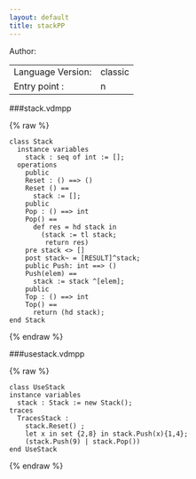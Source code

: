 ```yaml
---
layout: default
title: stackPP
---
```


Author: 


|  |           |
| :------------ | :---------- |
|Language Version:| classic|
|Entry point     :| n|


###stack.vdmpp

{% raw %}
~~~
class Stack
  instance variables    stack : seq of int := [];
  operations
    public    Reset : () ==> ()    Reset () ==      stack := [];
    public    Pop : () ==> int    Pop() ==      def res = hd stack in        (stack := tl stack;         return res)    pre stack <> []    post stack~ = [RESULT]^stack;
    public Push: int ==> ()    Push(elem) ==      stack := stack ^[elem];
    public    Top : () ==> int    Top() ==      return (hd stack);
end Stack
~~~
{% endraw %}

###usestack.vdmpp

{% raw %}
~~~
class UseStackinstance variables  stack : Stack := new Stack();traces  TracesStack :    stack.Reset() ;    let x in set {2,8} in stack.Push(x){1,4};    (stack.Push(9) | stack.Pop())
end UseStack
~~~
{% endraw %}

